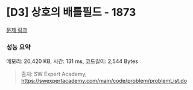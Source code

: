 # [D3] 상호의 배틀필드 - 1873 

[문제 링크](https://swexpertacademy.com/main/code/problem/problemDetail.do?contestProbId=AV5LyE7KD2ADFAXc) 

### 성능 요약

메모리: 20,420 KB, 시간: 131 ms, 코드길이: 2,544 Bytes



> 출처: SW Expert Academy, https://swexpertacademy.com/main/code/problem/problemList.do